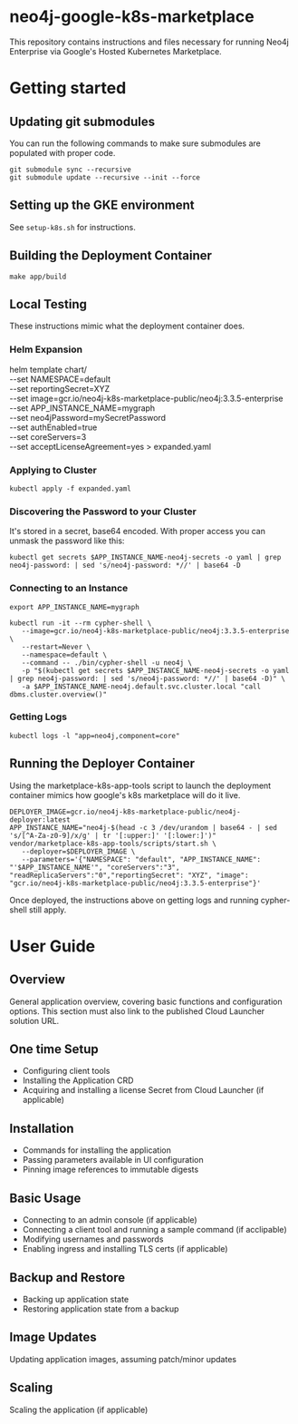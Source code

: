 # neo4j-google-k8s-marketplace

This repository contains instructions and files necessary for running Neo4j Enterprise via Google's
Hosted Kubernetes Marketplace.

# Getting started

## Updating git submodules

You can run the following commands to make sure submodules
are populated with proper code.

```shell
git submodule sync --recursive
git submodule update --recursive --init --force
```

## Setting up the GKE environment

See `setup-k8s.sh` for instructions.

## Building the Deployment Container

```
make app/build
```

## Local Testing

These instructions mimic what the deployment container does.

### Helm Expansion

helm template chart/ \
   --set NAMESPACE=default \
   --set reportingSecret=XYZ \
   --set image=gcr.io/neo4j-k8s-marketplace-public/neo4j:3.3.5-enterprise \
   --set APP_INSTANCE_NAME=mygraph \
   --set neo4jPassword=mySecretPassword \
   --set authEnabled=true \
   --set coreServers=3 \
   --set acceptLicenseAgreement=yes > expanded.yaml

### Applying to Cluster

```kubectl apply -f expanded.yaml```

### Discovering the Password to your Cluster

It's stored in a secret, base64 encoded.  With proper access you can unmask the password
like this:

```
kubectl get secrets $APP_INSTANCE_NAME-neo4j-secrets -o yaml | grep neo4j-password: | sed 's/neo4j-password: *//' | base64 -D
```

### Connecting to an Instance

```
export APP_INSTANCE_NAME=mygraph

kubectl run -it --rm cypher-shell \
   --image=gcr.io/neo4j-k8s-marketplace-public/neo4j:3.3.5-enterprise \
   --restart=Never \
   --namespace=default \
   --command -- ./bin/cypher-shell -u neo4j \
   -p "$(kubectl get secrets $APP_INSTANCE_NAME-neo4j-secrets -o yaml | grep neo4j-password: | sed 's/neo4j-password: *//' | base64 -D)" \
   -a $APP_INSTANCE_NAME-neo4j.default.svc.cluster.local "call dbms.cluster.overview()"
```

### Getting Logs
```
kubectl logs -l "app=neo4j,component=core"
```

## Running the Deployer Container

Using the marketplace-k8s-app-tools script to launch the deployment container mimics how google's
k8s marketplace will do it live.

```
DEPLOYER_IMAGE=gcr.io/neo4j-k8s-marketplace-public/neo4j-deployer:latest
APP_INSTANCE_NAME="neo4j-$(head -c 3 /dev/urandom | base64 - | sed 's/[^A-Za-z0-9]/x/g' | tr '[:upper:]' '[:lower:]')"
vendor/marketplace-k8s-app-tools/scripts/start.sh \
   --deployer=$DEPLOYER_IMAGE \
   --parameters='{"NAMESPACE": "default", "APP_INSTANCE_NAME": "'$APP_INSTANCE_NAME'", "coreServers":"3", "readReplicaServers":"0","reportingSecret": "XYZ", "image": "gcr.io/neo4j-k8s-marketplace-public/neo4j:3.3.5-enterprise"}'
```

Once deployed, the instructions above on getting logs and running cypher-shell still apply.

# User Guide

## Overview

General application overview, covering basic functions and configuration options. This section
must also link to the published Cloud Launcher solution URL.

## One time Setup

- Configuring client tools
- Installing the Application CRD
- Acquiring and installing a license Secret from Cloud Launcher (if applicable)

## Installation

- Commands for installing the application
- Passing parameters available in UI configuration
- Pinning image references to immutable digests

## Basic Usage

- Connecting to an admin console (if applicable)
- Connecting a client tool and running a sample command (if acclipable)
- Modifying usernames and passwords
- Enabling ingress and installing TLS certs (if applicable)

## Backup and Restore

- Backing up application state
- Restoring application state from a backup

## Image Updates

Updating application images, assuming patch/minor updates

## Scaling

Scaling the application (if applicable)


